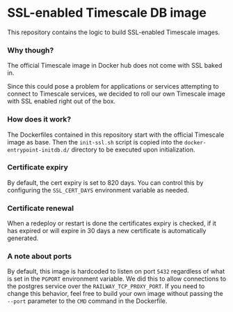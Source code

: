 # SSL-enabled Timescale DB image

This repository contains the logic to build SSL-enabled Timescale images.

### Why though?

The official Timescale image in Docker hub does not come with SSL baked in.

Since this could pose a problem for applications or services attempting to connect to Timescale services, we decided to roll our own Timescale image with SSL enabled right out of the box.

### How does it work?

The Dockerfiles contained in this repository start with the official Timescale image as base.  Then the `init-ssl.sh` script is copied into the `docker-entrypoint-initdb.d/` directory to be executed upon initialization.

### Certificate expiry

By default, the cert expiry is set to 820 days. You can control this by configuring the `SSL_CERT_DAYS` environment variable as needed.

### Certificate renewal

When a redeploy or restart is done the certificates expiry is checked, if it has expired or will expire in 30 days a new certificate is automatically generated.

### A note about ports

By default, this image is hardcoded to listen on port `5432` regardless of what is set in the `PGPORT` environment variable.  We did this to allow connections to the postgres service over the `RAILWAY_TCP_PROXY_PORT`.  If you need to change this behavior, feel free to build your own image without passing the `--port` parameter to the `CMD` command in the Dockerfile.